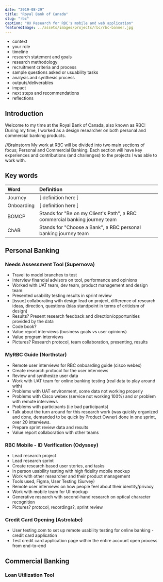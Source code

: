 ```yaml
---
date: "2019-08-29"
title: "Royal Bank of Canada"
slug: "rbc"
caption: "UX Research for RBC's mobile and web application"
featuredImage: ../assets/images/projects/rbc/rbc-banner.jpg
---
```


- context
- your role
- timeline
- research statement and goals
- research methodology
- recruitment criteria and process
- sample questions asked or usuability tasks
- analysis and synthesis process
- outputs/deliverables
- impact
- next steps and recommendations
- reflections

## Introduction

Welcome to my time at the Royal Bank of Canada, also known as RBC! During my time, I worked as a design researcher on both personal and commercial banking products. 

//Brainstorm
My work at RBC will be divided into two main sections of focus; Personal and Commercial Banking. Each section will have key experiences and contributions (and challenges) to the projects I was able to work with.

## Key words


| Word        | Definition      |
| :------------- |:-------------|
| Journey   | [ definition here ] |
| Onboarding   | [ definition here ]    | 
| BOMCP | Stands for "Be on my Client's Path", a RBC commercial banking journey team   |
| ChAB | Stands for "Choose a Bank", a RBC personal banking journey team   |


## Personal Banking

### Needs Assessment Tool (Supernova)

- Travel to model branches to test
- Interview financial advisors on tool, performance and opinions
- Worked with UAT team, dev team, product management and design team
- Presented usability testing results in sprint review
- [issue] collaborating with design lead on project, difference of research ideas, direction, questions (bias standpoint in terms of criticism of design)
- Results? Present research feedback and direction/opportunities provided by the data
- Code book?
- Value report interviews (business goals vs user opinions)
- Value program interviews
- Pictures? Research protocol, team collaboration, presenting, results

### MyRBC Guide (Northstar)

- Remote user interviews for RBC onboarding guide (cisco webex)
- Create research protocol for the user interviews
- Review and synthesize user data
- Work with UAT team for online banking testing (real data to play around with)
- Problems with UAT environment, some data not working properly
- Problems with Cisco webex (service not working 100%) and or problem with remote interviews
- Problems with participants (i.e bad participants)
- Talk about the turn around for this research work (was quickly organized and done, demanded to be quick by Product Owner) done in one sprint, over 20 interviews.
- Prepare sprint review data and results
- Value report collaboration with other teams

### RBC Mobile - ID Verification (Odyssey)

- Lead research project
- Lead research sprint
- Create research based user stories, and tasks
- In person usability testing with high fidelity mobile mockup
- Work with other researcher and their product management
- Tools used, Figma, User Testing (Survey)
- Remote user interviews on how people feel about their identity/privacy
- Work with mobile team for UI mockup
- Generative research with second-hand research on optical character recognition
- Pictures? protocol, recordings?, sprint review

### Credit Card Opening (Astrolabe)

- User testing.com to set up remote usability testing for online banking - credit card application
- Test credit card application page within the entire account open process from end-to-end

## Commercial Banking

### Loan Utilization Tool